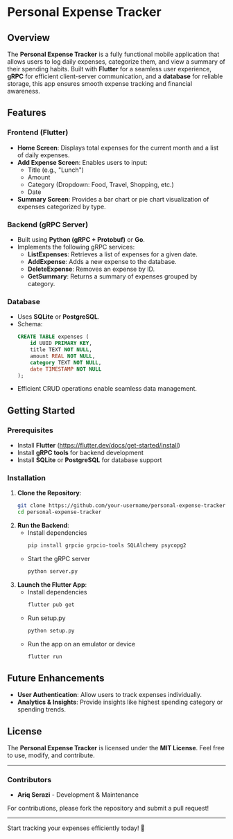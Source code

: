 # Personal Expense Tracker

## Overview

The **Personal Expense Tracker** is a fully functional mobile application that allows users to log daily expenses, categorize them, and view a summary of their spending habits. Built with **Flutter** for a seamless user experience, **gRPC** for efficient client-server communication, and a **database** for reliable storage, this app ensures smooth expense tracking and financial awareness.

## Features

### Frontend (Flutter)

- **Home Screen**: Displays total expenses for the current month and a list of daily expenses.
- **Add Expense Screen**: Enables users to input:
  - Title (e.g., "Lunch")
  - Amount
  - Category (Dropdown: Food, Travel, Shopping, etc.)
  - Date
- **Summary Screen**: Provides a bar chart or pie chart visualization of expenses categorized by type.

### Backend (gRPC Server)

- Built using **Python (gRPC + Protobuf)** or **Go**.
- Implements the following gRPC services:
  - **ListExpenses**: Retrieves a list of expenses for a given date.
  - **AddExpense**: Adds a new expense to the database.
  - **DeleteExpense**: Removes an expense by ID.
  - **GetSummary**: Returns a summary of expenses grouped by category.

### Database

- Uses **SQLite** or **PostgreSQL**.
- Schema:
  ```sql
  CREATE TABLE expenses (
      id UUID PRIMARY KEY,
      title TEXT NOT NULL,
      amount REAL NOT NULL,
      category TEXT NOT NULL,
      date TIMESTAMP NOT NULL
  );
  ```
- Efficient CRUD operations enable seamless data management.

## Getting Started

### Prerequisites

- Install **Flutter** (https://flutter.dev/docs/get-started/install)
- Install **gRPC tools** for backend development
- Install **SQLite** or **PostgreSQL** for database support

### Installation

1. **Clone the Repository**:
   ```sh
   git clone https://github.com/your-username/personal-expense-tracker.git
   cd personal-expense-tracker
   ```
2. **Run the Backend**:
   - Install dependencies
     ```sh
     pip install grpcio grpcio-tools SQLAlchemy psycopg2
     ```
   - Start the gRPC server
     ```sh
     python server.py
     ```
3. **Launch the Flutter App**:
   - Install dependencies
     ```sh
     flutter pub get
     ```
   - Run setup.py
     ```sh
     python setup.py
     ```
   - Run the app on an emulator or device
     ```sh
     flutter run
     ```

## Future Enhancements

- **User Authentication**: Allow users to track expenses individually.
- **Analytics & Insights**: Provide insights like highest spending category or spending trends.

## License

The **Personal Expense Tracker** is licensed under the **MIT License**. Feel free to use, modify, and contribute.

---

### Contributors

- **Ariq Serazi** - Development & Maintenance

For contributions, please fork the repository and submit a pull request!

---

Start tracking your expenses efficiently today! 🚀
